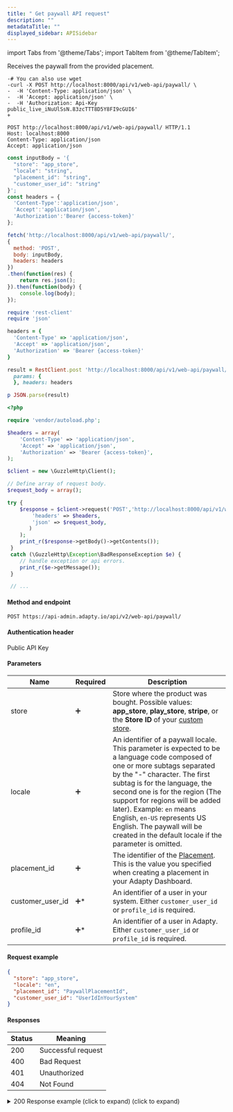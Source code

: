 ```yaml
---
title: " Get paywall API request"
description: ""
metadataTitle: ""
displayed_sidebar: APISidebar
---
```


import Tabs from '@theme/Tabs'; 
import TabItem from '@theme/TabItem'; 

Receives the paywall from the provided placement.

<Tabs> 
<TabItem value="shell" label="Shell" default>  

 ```shell
-# You can also use wget
-curl -X POST http://localhost:8000/api/v1/web-api/paywall/ \
-  -H 'Content-Type: application/json' \
-  -H 'Accept: application/json' \
-  -H 'Authorization: Api-Key public_live_iNuUlSsN.83zcTTT8D5Y8FI9cGUI6'
+
 
 ```

</TabItem>  
<TabItem value="http" label="HTTP" default>

```http
POST http://localhost:8000/api/v1/web-api/paywall/ HTTP/1.1
Host: localhost:8000
Content-Type: application/json
Accept: application/json

```

</TabItem>  
<TabItem value="javascript" label="Javascript" default>

```javascript
const inputBody = '{
  "store": "app_store",
  "locale": "string",
  "placement_id": "string",
  "customer_user_id": "string"
}';
const headers = {
  'Content-Type':'application/json',
  'Accept':'application/json',
  'Authorization':'Bearer {access-token}'
};

fetch('http://localhost:8000/api/v1/web-api/paywall/',
{
  method: 'POST',
  body: inputBody,
  headers: headers
})
.then(function(res) {
    return res.json();
}).then(function(body) {
    console.log(body);
});

```

</TabItem>
<TabItem value="ruby" label="Ruby" default>

```ruby
require 'rest-client'
require 'json'

headers = {
  'Content-Type' => 'application/json',
  'Accept' => 'application/json',
  'Authorization' => 'Bearer {access-token}'
}

result = RestClient.post 'http://localhost:8000/api/v1/web-api/paywall/',
  params: {
  }, headers: headers

p JSON.parse(result)

```

</TabItem>  
<TabItem value="php" label="PHP" default>

```php
<?php

require 'vendor/autoload.php';

$headers = array(
    'Content-Type' => 'application/json',
    'Accept' => 'application/json',
    'Authorization' => 'Bearer {access-token}',
);

$client = new \GuzzleHttp\Client();

// Define array of request body.
$request_body = array();

try {
    $response = $client->request('POST','http://localhost:8000/api/v1/web-api/paywall/', array(
        'headers' => $headers,
        'json' => $request_body,
       )
    );
    print_r($response->getBody()->getContents());
 }
 catch (\GuzzleHttp\Exception\BadResponseException $e) {
    // handle exception or api errors.
    print_r($e->getMessage());
 }

 // ...

```

</TabItem>   
</Tabs>

#### Method and endpoint

```text
POST https://api-admin.adapty.io/api/v2/web-api/paywall/
```

#### Authentication header

Public API Key

#### Parameters

| Name             | Required           | Description                                                  |
| ---------------- | ------------------ | ------------------------------------------------------------ |
| store            | :heavy_plus_sign:  | Store where the product was bought. Possible values: **app_store**, **play_store**, **stripe**, or the **Store ID** of your [custom store](https://dev-docs.adapty.io/docs/initial-custom). |
| locale           | :heavy_plus_sign:  | An identifier of a paywall locale. This parameter is expected to be a language code composed of one or more subtags separated by the "-" character. The first subtag is for the language, the second one is for the region (The support for regions will be added later).  Example: `en` means English, `en-US` represents US English. The paywall will be created in the default locale if the parameter is omitted. |
| placement_id     | :heavy_plus_sign:  | The identifier of the [Placement](https://adapty.io/docs/placements). This is the value you specified when creating a placement in your Adapty Dashboard. |
| customer_user_id | :heavy_plus_sign:* | An identifier of a user in your system. Either `customer_user_id` or `profile_id` is required. |
| profile_id       | :heavy_plus_sign:* | An identifier of a user in Adapty. Either `customer_user_id` or `profile_id` is required. |

#### Request example

```json
{
  "store": "app_store",
  "locale": "en",
  "placement_id": "PaywallPlacementId",
  "customer_user_id": "UserIdInYourSystem"
}
```

#### Responses

| Status | Meaning            |
| ------ | ------------------ |
| 200    | Successful request |
| 400    | Bad Request        |
| 401    | Unauthorized       |
| 404    | Not Found          |

<details>
   <summary>200 Response example (click to expand) (click to expand)</summary>
```json
{
  "placement_id": "PaywallPlacementId",
  "variation_id": "5130138e-590b-4f7e-8df9-63af3334262c",
  "paywall_id": "eeb111ae-cdbe-489f-9fe4-30a4b6109051",
  "ab_test_name": "Standard Flow vs Optimized Flow",
  "paywall_name": "UsedPaywall",
  "products": [
    {
      "title": "Monthly Premium. No trial",
      "is_consumable": false,
      "adapty_product_id": "onemonth_no_trial",
      "vendor_product_id": "onemonth_no_trial",
      "introductory_offer_eligibility": false,
      "promotional_offer_eligibility": true,
      "base_plan_id": "null",
      "offer": {
        "category": "promotional",
        "type": "pay_up_front",
        "id": "offer_promo_summer2024"
      }
    }
  ],
  "remote_config": {
    "lang": "en",
    "data": "RemoteConfig"
  }
}
```
</details>
